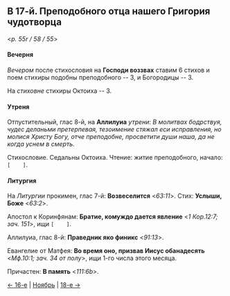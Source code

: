 ## В 17-й. Преподобного отца нашего Григория чудотворца

<*p. 55r / 58 / 55*>

#### Вечерня

*Вечером* после стихословия на **Господи воззвах** ставим 6 стихов и поем стихиры подобны преподобного -- 3, 
и Богородицы -- 3.   

На *стиховне* стихиры Октоиха -- 3.   

#### Утреня

Отпустительный, глас 8-й, на **Аллилуиа** *утрени*: *В молитвах бодрствуя, чудес деланьми претерпевая, 
тезоимение стяжал еси исправления, но молися Христу Богу, отче преподобне, просветити души наша, да не 
когда уснем в смерть*.

Стихословие. Седальны Октоиха. 
Чтение: житие преподобного, начало: `[    ]`.

#### Литургия 

На *Литургии* прокимен, глас 7-й: **Возвеселится** <*63:11*>. 
Стих: **Услыши, Боже** <*63:2*>. 

Апостол к Коринфянам: **Братие, комуждо дается явление** <*1 Кор.12:7; зач. 151*>, ищи `[    ]`.

Аллилуиа, глас 8-й: **Праведник яко финикс** <*91:13*>.  

Евангелие от Матфея: **Во время оно, призвав Иисус обанадесять** <*Мф.10:1; зач. 34 от полу*>, 
ищи 1-го числа этого месяца.

Причастен: **В память** <*111:6b*>. 

[← 16-е](11_16_MES.ru.md) | [Ноябрь](README.md#17-й) | [18-е →](11_18_MES.ru.md)
